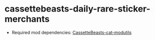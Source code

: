# cassettebeasts-daily-rare-sticker-merchants

- Required mod dependencies: [CassetteBeasts-cat-modutils](https://github.com/Yukitty/CassetteBeasts-cat-modutils)
